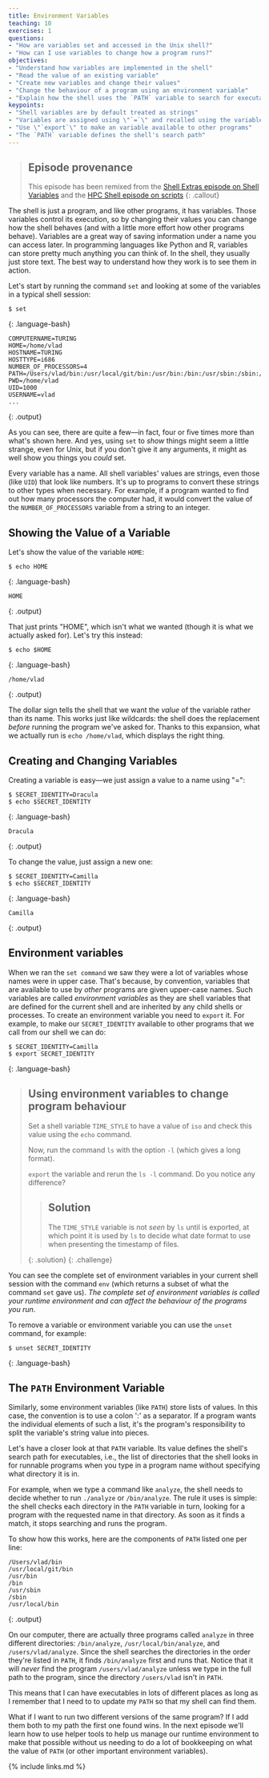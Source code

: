 ```yaml
---
title: Environment Variables
teaching: 10
exercises: 1
questions:
- "How are variables set and accessed in the Unix shell?"
- "How can I use variables to change how a program runs?"
objectives:
- "Understand how variables are implemented in the shell"
- "Read the value of an existing variable"
- "Create new variables and change their values"
- "Change the behaviour of a program using an environment variable"
- "Explain how the shell uses the `PATH` variable to search for executables"
keypoints:
- "Shell variables are by default treated as strings"
- "Variables are assigned using \"`=`\" and recalled using the variable's name prefixed by \"`$`\""
- "Use \"`export`\" to make an variable available to other programs"
- "The `PATH` variable defines the shell's search path"
---
```


> ## Episode provenance
>
> This episode has been remixed from the
> [Shell Extras episode on Shell Variables](https://github.com/carpentries-incubator/shell-extras/blob/gh-pages/_episodes/08-environment-variables.md)
> and the [HPC Shell episode on scripts](https://github.com/hpc-carpentry/hpc-shell/blob/gh-pages/_episodes/05-scripts.md)
{: .callout}

The shell is just a program, and like other programs, it has variables.
Those variables control its execution,
so by changing their values
you can change how the shell behaves (and with a little more effort how other programs behave). Variables
are a great way of saving information under a name you can access later. In
programming languages like Python and R, variables can store pretty much
anything you can think of. In the shell, they usually just store text. The best
way to understand how they work is to see them in action.

Let's start by running the command `set` and looking at some of the variables in a typical shell session:

~~~
$ set
~~~
{: .language-bash}

~~~
COMPUTERNAME=TURING
HOME=/home/vlad
HOSTNAME=TURING
HOSTTYPE=i686
NUMBER_OF_PROCESSORS=4
PATH=/Users/vlad/bin:/usr/local/git/bin:/usr/bin:/bin:/usr/sbin:/sbin:/usr/local/bin
PWD=/home/vlad
UID=1000
USERNAME=vlad
...
~~~
{: .output}

As you can see, there are quite a few&mdash;in fact, four or five times more than what's shown here.
And yes,
using `set` to *show* things might seem a little strange,
even for Unix,
but if you don't give it any arguments,
it might as well show you things you *could* set.

Every variable has a name.
All shell variables' values are strings, even those (like `UID`) that look like numbers.
It's up to programs to convert these strings to other types when necessary.
For example, if a program wanted to find out how many processors the computer had,
it would convert the value of the `NUMBER_OF_PROCESSORS` variable from a string to an integer.

## Showing the Value of a Variable

Let's show the value of the variable `HOME`:

~~~
$ echo HOME
~~~
{: .language-bash}

~~~
HOME
~~~
{: .output}

That just prints "HOME", which isn't what we wanted
(though it is what we actually asked for).
Let's try this instead:

~~~
$ echo $HOME
~~~
{: .language-bash}

~~~
/home/vlad
~~~
{: .output}

The dollar sign tells the shell that we want the *value* of the variable
rather than its name.
This works just like wildcards:
the shell does the replacement *before* running the program we've asked for.
Thanks to this expansion, what we actually run is `echo /home/vlad`,
which displays the right thing.

## Creating and Changing Variables

Creating a variable is easy&mdash;we just assign a value to a name using "=":

~~~
$ SECRET_IDENTITY=Dracula
$ echo $SECRET_IDENTITY
~~~
{: .language-bash}

~~~
Dracula
~~~
{: .output}

To change the value, just assign a new one:

~~~
$ SECRET_IDENTITY=Camilla
$ echo $SECRET_IDENTITY
~~~
{: .language-bash}

~~~
Camilla
~~~
{: .output}

## Environment variables

When  we ran the `set command` we saw they were a lot of variables whose names
were in upper case. That's because, by convention, variables that are available
to use by _other_ programs are given upper-case names. Such variables are called
_environment variables_ as they are shell variables that are defined for the
current shell and are inherited by any child shells or processes. To create an
environment variable you need to `export` it. For example, to make our
`SECRET_IDENTITY` available to other programs that we call from our shell we can
do:

~~~
$ SECRET_IDENTITY=Camilla
$ export SECRET_IDENTITY
~~~
{: .language-bash}

> ## Using environment variables to change program behaviour
>
> Set a shell variable `TIME_STYLE` to have a value of `iso` and check this
> value using the `echo` command.
>
> Now, run the command `ls` with the option `-l` (which gives a long format).
>
> `export` the variable and rerun the `ls -l` command. Do you notice any
> difference?
>
> > ## Solution
> >
> > The `TIME_STYLE` variable is not _seen_ by `ls` until is exported, at which
> > point it is used by `ls` to decide what date format to use when presenting
> > the timestamp of files.
> >
> {: .solution}
{: .challenge}

You can see the  complete set of environment variables in your current shell
session with the command `env` (which returns a subset of what the command
`set` gave us). *The complete set of environment variables is called
your _runtime environment_ and can affect the behaviour of the programs you
run*.

To remove a variable or environment variable you can use the `unset` command,
for example:

~~~
$ unset SECRET_IDENTITY
~~~
{: .language-bash}

## The `PATH` Environment Variable

Similarly, some environment variables (like `PATH`) store lists of values.
In this case, the convention is to use a colon ':' as a separator.
If a program wants the individual elements of such a list,
it's the program's responsibility to split the variable's string value into pieces.

Let's have a closer look at that `PATH` variable.
Its value defines the shell's search path for executables,
i.e., the list of directories that the shell looks in for runnable programs
when you type in a program name without specifying what directory it is in.

For example,
when we type a command like `analyze`,
the shell needs to decide whether to run `./analyze` or `/bin/analyze`.
The rule it uses is simple:
the shell checks each directory in the `PATH` variable in turn,
looking for a program with the requested name in that directory.
As soon as it finds a match, it stops searching and runs the program.

To show how this works,
here are the components of `PATH` listed one per line:

~~~
/Users/vlad/bin
/usr/local/git/bin
/usr/bin
/bin
/usr/sbin
/sbin
/usr/local/bin
~~~
{: .output}

On our computer,
there are actually three programs called `analyze`
in three different directories:
`/bin/analyze`,
`/usr/local/bin/analyze`,
and `/users/vlad/analyze`.
Since the shell searches the directories in the order they're listed in `PATH`,
it finds `/bin/analyze` first and runs that.
Notice that it will *never* find the program `/users/vlad/analyze`
unless we type in the full path to the program,
since the directory `/users/vlad` isn't in `PATH`.

This means that I can have executables in lots of different places as long as
I remember that I need to to update my `PATH` so that my shell can find them.

What if I want to run two different versions of the same program? If I add them
both to my path the first one found wins. In the next episode we'll learn how
to use helper tools to help us manage our runtime environment to make that
possible without us needing to do a lot of bookkeeping on what the value of
`PATH` (or other important environment variables).

{% include links.md %}
